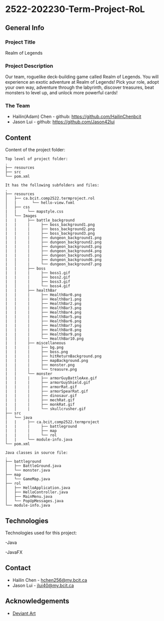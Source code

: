 # 2522-202230-Term-Project-RoL

## General Info

### Project Title 
Realm of Legends
### Project Description
Our team, roguelike deck-building game called Realm of Legends. You will experience an exotic adventure at Realm of Legends! Pick your role, adopt your own way, adventure through the labyrinth, discover treasures, beat monsters to level up, and unlock more powerful cards!

### The Team
- Hailin(Adam) Chen - github: https://github.com/HailinChenbcit
- Jason Lui - github: https://github.com/Jason42lui

## Content

Content of the project folder:

```
Top level of project folder:
.
├── resources
├── src
└── pom.xml

It has the following subfolders and files:
.
├── resources
│   ├── ca.bcit.comp2522.termproject.rol
│   |       └── hello-view.fxml
│   ├── css
|   |     └── mapstyle.css
│   └── Images
|   |     ├── battle_background
|   |     |     ├── boss_background1.png
|   |     |     ├── boss_background2.png
|   |     |     ├── boss_background3.png
|   |     |     ├── dungeon_background1.png
|   |     |     ├── dungeon_background2.png
|   |     |     ├── dungeon_background3.png
|   |     |     ├── dungeon_background4.png
|   |     |     ├── dungeon_background5.png
|   |     |     ├── dungeon_background6.png
|   │     |     └── dungeon_background7.png
|   |     ├── boss
|   |     |     ├── boss1.gif
|   |     |     ├── boss2.gif
|   |     |     ├── boss3.gif
|   │     |     └── boss4.gif
|   |     ├── healthBar
|   |     |     ├── HealthBar0.png
|   |     |     ├── HealthBar1.png
|   |     |     ├── HealthBar2.png
|   |     |     ├── HealthBar3.png
|   |     |     ├── HealthBar4.png
|   |     |     ├── HealthBar5.png
|   |     |     ├── HealthBar6.png
|   |     |     ├── HealthBar7.png
|   |     |     ├── HealthBar8.png
|   |     |     ├── HealthBar9.png
|   │     |     └── HealthBar10.png
|   |     ├── miscellaneous
|   |     |     ├── bg.png
|   |     |     ├── boss.png
|   |     |     ├── hitReturnBackground.png
|   |     |     ├── mapBackground.png
|   |     |     ├── monster.png
|   │     |     └── treasure.png
|   |     └── monster
|   |     |     ├── armorGuyBattleAxe.gif
|   |     |     ├── armorGuyShield.gif
|   |     |     ├── armorRat.gif
|   |     |     ├── armorSpearRat.gif
|   |     |     ├── dinosaur.gif
|   |     |     ├── mechRat.gif
|   |     |     ├── monkRat.gif
|   │     |     └── skullcrusher.gif
├── src
│   └── java
|   |     ├── ca.bcit,comp2522.termproject
|   |     |     ├── battleground
|   |     |     ├── map
|   |     |     └── rol
│   |     └── module-info.java
└── pom.xml

Java classes in source file:
.
├── battleground
│   ├── BattleGround.java
│   └── monster.java
├── map
│   └── GameMap.java
├── rol
│   ├── HelloApplication.java
│   ├── HelloController.java
│   ├── MainMenu.java
│   └── PopUpMessages.java
└── module-info.java
```
## Technologies

Technologies used for this project:

-Java

-JavaFX

## Contact

- Hailin Chen - hchen256@my.bcit.ca
- Jason Lui - jlui40@my.bcit.ca

## Acknowledgements

- <a href="https://www.deviantart.com//">Deviant Art</a>
